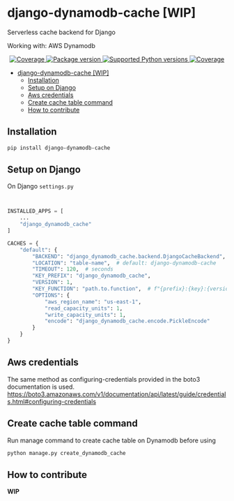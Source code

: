 # django-dynamodb-cache [WIP]

Serverless cache backend for Django

Working with: AWS Dynamodb

<p align="center">
<a href="https://codecov.io/gh/xncbf/django-dynamodb-cache" target="_blank">
    <img src="https://img.shields.io/codecov/c/github/xncbf/django-dynamodb-cache?color=%2334D058" alt="Coverage">
</a>
<a href="https://pypi.org/project/django-dynamodb-cache" target="_blank">
    <img src="https://img.shields.io/pypi/v/django-dynamodb-cache?color=%2334D058&label=pypi%20package" alt="Package version">
</a>
<a href="https://pypi.org/project/django-dynamodb-cache" target="_blank">
    <img src="https://img.shields.io/pypi/pyversions/django-dynamodb-cache.svg?color=%2334D058" alt="Supported Python versions">
</a>
<a href="http://pypi.python.org/pypi/django-dynamodb-cache" target="_blank">
    <img src="https://img.shields.io/badge/django-3.2-brightgreen.svg" alt="Coverage">
</a>
</p>

- [django-dynamodb-cache [WIP]](#django-dynamodb-cache-wip)
  - [Installation](#installation)
  - [Setup on Django](#setup-on-django)
  - [Aws credentials](#aws-credentials)
  - [Create cache table command](#create-cache-table-command)
  - [How to contribute](#how-to-contribute)

## Installation

```sh
pip install django-dynamodb-cache
```

## Setup on Django

On Django `settings.py`

```python


INSTALLED_APPS = [
    ...
    "django_dynamodb_cache"
]

CACHES = {
    "default": {
        "BACKEND": "django_dynamodb_cache.backend.DjangoCacheBackend",
        "LOCATION": "table-name",  # default: django-dynamodb-cache
        "TIMEOUT": 120,  # seconds
        "KEY_PREFIX": "django_dynamodb_cache",
        "VERSION": 1,
        "KEY_FUNCTION": "path.to.function",  # f"{prefix}:{key}:{version}"
        "OPTIONS": {
            "aws_region_name": "us-east-1",
            "read_capacity_units": 1,
            "write_capacity_units": 1,
            "encode": "django_dynamodb_cache.encode.PickleEncode"
        }
    }
}
```

## Aws credentials

The same method as configuring-credentials provided in the boto3 documentation is used.
https://boto3.amazonaws.com/v1/documentation/api/latest/guide/credentials.html#configuring-credentials

## Create cache table command

Run manage command to create cache table on Dynamodb before using

```zsh
python manage.py create_dynamodb_cache
```

## How to contribute

**WIP**
